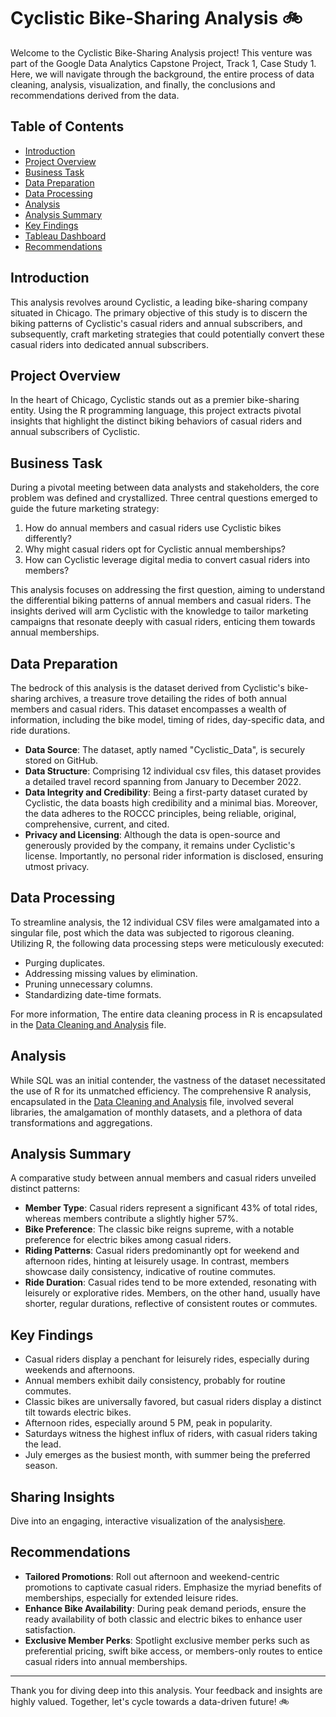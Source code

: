# Cyclistic Bike-Sharing Analysis 🚲

Welcome to the Cyclistic Bike-Sharing Analysis project! This venture was part of the Google Data Analytics Capstone Project, Track 1, Case Study 1. Here, we will navigate through the background, the entire process of data cleaning, analysis, visualization, and finally, the conclusions and recommendations derived from the data.

## Table of Contents
- [Introduction](#introduction)
- [Project Overview](#project-overview)
- [Business Task](#business-task)
- [Data Preparation](#data-preparation)
- [Data Processing](#data-processing)
- [Analysis](#analysis)
- [Analysis Summary](#analysis-summary)
- [Key Findings](#key-findings)
- [Tableau Dashboard](#sharing-insights)
- [Recommendations](#recommendations)

## Introduction

This analysis revolves around Cyclistic, a leading bike-sharing company situated in Chicago. The primary objective of this study is to discern the biking patterns of Cyclistic's casual riders and annual subscribers, and subsequently, craft marketing strategies that could potentially convert these casual riders into dedicated annual subscribers.

## Project Overview

In the heart of Chicago, Cyclistic stands out as a premier bike-sharing entity. Using the R programming language, this project extracts pivotal insights that highlight the distinct biking behaviors of casual riders and annual subscribers of Cyclistic.

## Business Task

During a pivotal meeting between data analysts and stakeholders, the core problem was defined and crystallized. Three central questions emerged to guide the future marketing strategy:

1. How do annual members and casual riders use Cyclistic bikes differently?
2. Why might casual riders opt for Cyclistic annual memberships?
3. How can Cyclistic leverage digital media to convert casual riders into members?

This analysis focuses on addressing the first question, aiming to understand the differential biking patterns of annual members and casual riders. The insights derived will arm Cyclistic with the knowledge to tailor marketing campaigns that resonate deeply with casual riders, enticing them towards annual memberships.

## Data Preparation

The bedrock of this analysis is the dataset derived from Cyclistic's bike-sharing archives, a treasure trove detailing the rides of both annual members and casual riders. This dataset encompasses a wealth of information, including the bike model, timing of rides, day-specific data, and ride durations.

- **Data Source**: The dataset, aptly named "Cyclistic_Data", is securely stored on GitHub.
- **Data Structure**: Comprising 12 individual csv files, this dataset provides a detailed travel record spanning from January to December 2022.
- **Data Integrity and Credibility**: Being a first-party dataset curated by Cyclistic, the data boasts high credibility and a minimal bias. Moreover, the data adheres to the ROCCC principles, being reliable, original, comprehensive, current, and cited.
- **Privacy and Licensing**: Although the data is open-source and generously provided by the company, it remains under Cyclistic's license. Importantly, no personal rider information is disclosed, ensuring utmost privacy.

## Data Processing

To streamline analysis, the 12 individual CSV files were amalgamated into a singular file, post which the data was subjected to rigorous cleaning. Utilizing R, the following data processing steps were meticulously executed:

- Purging duplicates.
- Addressing missing values by  elimination.
- Pruning unnecessary columns.
- Standardizing date-time formats.

For more information, The entire data cleaning process in R is encapsulated in the [Data Cleaning and Analysis](<Data Cleaning and Analysis.R>) file.

## Analysis

While SQL was an initial contender, the vastness of the dataset necessitated the use of R for its unmatched efficiency. The comprehensive R analysis, encapsulated in the [Data Cleaning and Analysis](<Data Cleaning and Analysis.R>) file, involved several libraries, the amalgamation of monthly datasets, and a plethora of data transformations and aggregations.

## Analysis Summary

A comparative study between annual members and casual riders unveiled distinct patterns:

- **Member Type**: Casual riders represent a significant 43% of total rides, whereas members contribute a slightly higher 57%.
- **Bike Preference**: The classic bike reigns supreme, with a notable preference for electric bikes among casual riders.
- **Riding Patterns**: Casual riders predominantly opt for weekend and afternoon rides, hinting at leisurely usage. In contrast, members showcase daily consistency, indicative of routine commutes.
- **Ride Duration**: Casual rides tend to be more extended, resonating with leisurely or explorative rides. Members, on the other hand, usually have shorter, regular durations, reflective of consistent routes or commutes.

## Key Findings

- Casual riders display a penchant for leisurely rides, especially during weekends and afternoons.
- Annual members exhibit daily consistency, probably for routine commutes.
- Classic bikes are universally favored, but casual riders display a distinct tilt towards electric bikes.
- Afternoon rides, especially around 5 PM, peak in popularity.
- Saturdays witness the highest influx of riders, with casual riders taking the lead.
- July emerges as the busiest month, with summer being the preferred season.

## Sharing Insights

Dive into an engaging, interactive visualization of the analysis[here](https://public.tableau.com/app/profile/carlos.silveio/viz/PedalPatternsDivingIntoCyclisticsAnalytics/PedalPatternsDivingIntoCyclysticsAnalytics).

## Recommendations

- **Tailored Promotions**: Roll out afternoon and weekend-centric promotions to captivate casual riders. Emphasize the myriad benefits of memberships, especially for extended leisure rides.
- **Enhance Bike Availability**: During peak demand periods, ensure the ready availability of both classic and electric bikes to enhance user satisfaction.
- **Exclusive Member Perks**: Spotlight exclusive member perks such as preferential pricing, swift bike access, or members-only routes to entice casual riders into annual memberships.

---

Thank you for diving deep into this analysis. Your feedback and insights are highly valued. Together, let's cycle towards a data-driven future! 🚲
